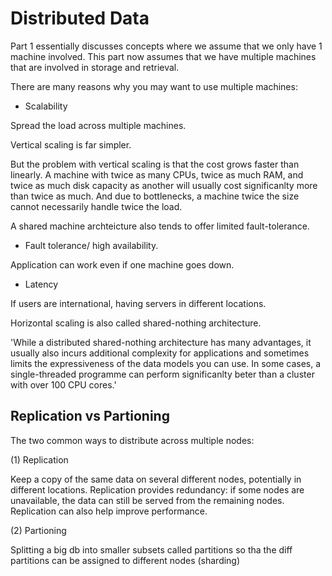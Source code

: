 <h1> Distributed Data</h1>

Part 1 essentially discusses concepts where we assume that we only have 1 machine involved. This part now assumes that we have multiple machines that are involved in storage and retrieval. 

There are many reasons why you may want to use multiple machines:
- Scalability

Spread the load across multiple machines.

Vertical scaling is far simpler. 

But the problem with vertical scaling is that the cost grows faster than linearly. A machine with twice as many CPUs, twice as much RAM, and twice as much disk capacity as another will usually cost significanlty more than twice as much. And due to bottlenecks, a machine twice the size cannot necessarily handle twice the load. 

A shared machine archteicture also tends to offer limited fault-tolerance.

- Fault tolerance/ high availability.

Application can work even if one machine goes down.

- Latency

If users are international, having servers in different locations. 

Horizontal scaling is also called shared-nothing architecture.

'While a distributed shared-nothing architecture has many advantages, it usually also incurs additional complexity for applications and sometimes limits the expressiveness of the data models you can use. In some cases, a single-threaded programme can perform significanlty beter than a cluster with over 100 CPU cores.'

<h2> Replication vs Partioning </h2>

The two common ways to distribute across multiple nodes:

(1) Replication

Keep a copy of the same data on several different nodes, potentially in different locations. Replication provides redundancy: if some nodes are unavailable, the data can still be served from the remaining nodes. Replication can also help improve performance.

(2) Partioning

Splitting a big db into smaller subsets called partitions so tha the diff partitions can be assigned to different nodes (sharding)